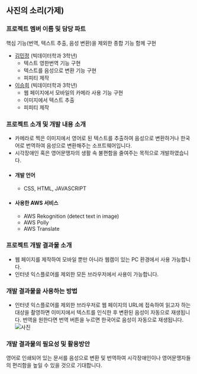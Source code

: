 ## 사진의 소리(가제)

### 프로젝트 멤버 이름 및 담당 파트
핵심 기능(번역, 텍스트 추출, 음성 변환)을 제외한 종합 기능 함께 구현
- [김민정](https://github.com/MinjeongKim03) (빅데이터학과 3학년)
  - 텍스트 영한번역 기능 구현
  - 텍스트를 음성으로 변환 기능 구현
  - 피피티 제작
- [이승희](https://github.com/dltmdgml) (빅데이터학과 3학년)
  - 웹 페이지에서 모바일의 카메라 사용 기능 구현
  - 이미지에서 텍스트 추출
  - 피피티 제작  
### 프로젝트 소개 및 개발 내용 소개
 - 카메라로 찍은 이미지에서 영어로 된 텍스트를 추출하여 음성으로 변환하거나 한국어로 번역하여 음성으로 변환해주는 소프트웨어입니다.
 - 시각장애인 혹은 영어문맹자의 생활 속 불편함을 줄여주는 목적으로 개발하였습니다.
 - #### 개발 언어
      - CSS, HTML, JAVASCRIPT
 - #### 사용한 AWS 서비스
      - AWS Rekognition (detect text in image)
      - AWS Polly
      - AWS Translate

### 프로젝트 개발 결과물 소개
 - 웹 페이지를 제작하여 모바일 뿐만 아니라 웹캠이 있는 PC 환경에서 사용 가능합니다.  
 - 인터넷 익스플로어를 제외한 모든 브라우저에서 사용이 가능합니다. 

### 개발 결과물을 사용하는 방법
 - 인터넷 익스플로어를 제외한 브라우저로 웹 페이지의 URL에 접속하여 읽고자 하는 대상을 촬영하면 이미지에서 텍스트를 인식한 후 변환된 음성이 자동으로 재생됩니다. 번역을 원한다면 번역 버튼을 누르면 한국어로 음성이 자동으로 재생됩니다.
![사진](링크)

### 개발 결과물의 필요성 및 활용방안
영어로 인쇄되어 있는 문서를 음성으로 변환 및 번역하여 시각장애인이나 영어문맹자들의 편리함을 높일 수 있을 것으로 기대합니다.
